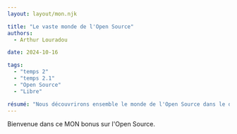 ```yaml
---
layout: layout/mon.njk

title: "Le vaste monde de l'Open Source"
authors:
  - Arthur Louradou

date: 2024-10-16

tags: 
  - "temps 2"
  - "temps 2.1"
  - "Open Source"
  - "Libre"

résumé: "Nous découvrirons ensemble le monde de l'Open Source dans le développement logiciel depuis ses contributions à l'industrie jusqu'à la manière d'y prendre part."
---
```


Bienvenue dans ce MON bonus sur l'Open Source.
